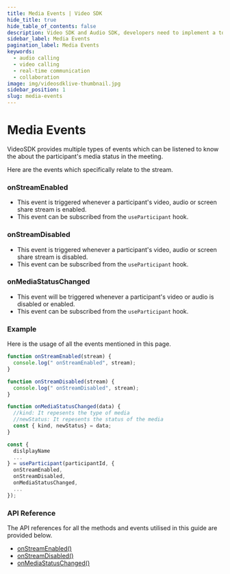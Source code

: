 ```yaml
---
title: Media Events | Video SDK
hide_title: true
hide_table_of_contents: false
description: Video SDK and Audio SDK, developers need to implement a token server. This requires efforts on both the front-end and backend.
sidebar_label: Media Events
pagination_label: Media Events
keywords:
  - audio calling
  - video calling
  - real-time communication
  - collaboration
image: img/videosdklive-thumbnail.jpg
sidebar_position: 1
slug: media-events
---
```


# Media Events

VideoSDK provides multiple types of events which can be listened to know the about the participant's media status in the meeting.

Here are the events which specifically relate to the stream.

### onStreamEnabled

- This event is triggered whenever a participant's video, audio or screen share stream is enabled.
- This event can be subscribed from the `useParticipant` hook.

### onStreamDisabled

- This event is triggered whenever a participant's video, audio or screen share stream is disabled.
- This event can be subscribed from the `useParticipant` hook.

### onMediaStatusChanged

- This event will be triggered whenever a participant's video or audio is disabled or enabled.
- This event can be subscribed from the `useParticipant` hook.

### Example

Here is the usage of all the events mentioned in this page.

```js
function onStreamEnabled(stream) {
  console.log(" onStreamEnabled", stream);
}

function onStreamDisabled(stream) {
  console.log(" onStreamDisabled", stream);
}

function onMediaStatusChanged(data) {
  //kind: It repesents the type of media
  //newStatus: It repesents the status of the media
  const { kind, newStatus} = data;
}

const {
  dislplayName
  ...
} = useParticipant(participantId, {
  onStreamEnabled,
  onStreamDisabled,
  onMediaStatusChanged,
  ...
});
```

### API Reference

The API references for all the methods and events utilised in this guide are provided below.

- [onStreamEnabled()](/react-native/api/sdk-reference/use-participant/events#onstreamenabled)
- [onStreamDisabled()](/react-native/api/sdk-reference/use-participant/events#onstreamdisabled)
- [onMediaStatusChanged()](/react-native/api/sdk-reference/use-participant/events#onmediastatuschanged)
